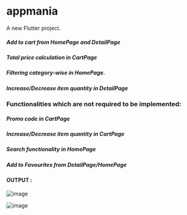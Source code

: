 # appmania

A new Flutter project.

##### Add to cart from HomePage and DetailPage
##### Total price calculation in CartPage
##### Filtering category-wise in HomePage.
##### Increase/Decrease item quantity in DetailPage

### Functionalities which are not required to be implemented:
##### Promo code in CartPage
##### Increase/Decrease item quantity in CartPage
##### Search functionality in HomePage
##### Add to Favourites from DetailPage/HomePage


#### OUTPUT :

![image](https://github.com/SimranPanjwani0/Core_Flutter/assets/145319273/74f362b9-5d96-47aa-8274-d60b750881fe)

![image](https://github.com/SimranPanjwani0/Core_Flutter/assets/145319273/3c1333da-dbb1-4970-acf6-0a9e3ab302cf)


